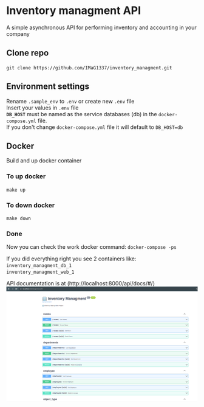 # Inventory managment API
A simple asynchronous API for performing inventory and accounting in your company

## Clone repo
```
git clone https://github.com/IMaG1337/inventory_managment.git
```
## Environment settings

Rename ```.sample_env``` to ```.env``` or create new ```.env``` file <br /> 
Insert your values in ```.env``` file <br />
**```DB_HOST```** must be named as the service databases (db) in the ```docker-compose.yml``` file.<br /> 
If you don't change ```docker-compose.yml``` file it will default to ```DB_HOST=db```

## Docker

Build and up docker container 

### To up docker
```
make up 
```
### To down docker
```
make down 
```

### Done
Now you can check the work docker command: ``` docker-compose -ps ```

If you did everything right you see 2 containers like: <br />
    ```inventory_managment_db_1```<br />    ```inventory_managment_web_1```

API documentation is at (http://localhost:8000/api/docs/#/)
![example](example.png)
